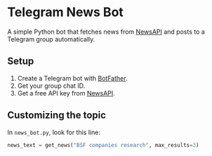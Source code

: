 # Telegram News Bot

A simple Python bot that fetches news from [NewsAPI](https://newsapi.org) and posts to a Telegram group automatically.

## Setup

1. Create a Telegram bot with [BotFather](https://core.telegram.org/bots#botfather).
2. Get your group chat ID.
3. Get a free API key from [NewsAPI](https://newsapi.org).

## Customizing the topic

In `news_bot.py`, look for this line:

```python
news_text = get_news("BSF companies research", max_results=3)
